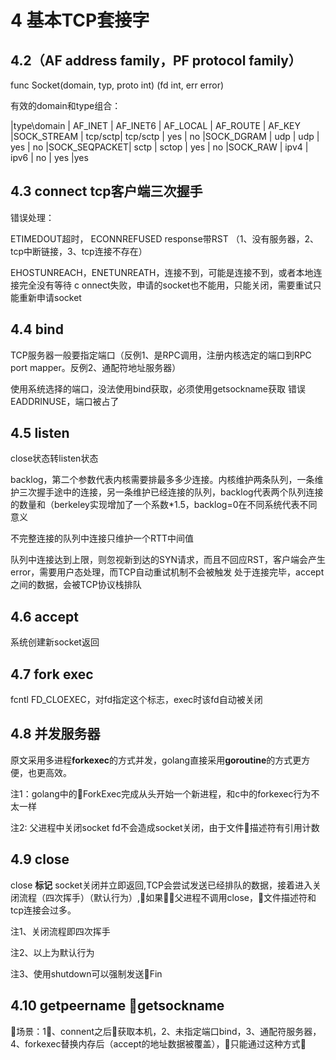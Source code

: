
# 4 基本TCP套接字

## 4.2（AF address family，PF protocol family）

func Socket(domain, typ, proto int) (fd int, err error) 

有效的domain和type组合：

|type\domain  | AF_INET | AF_INET6 | AF_LOCAL | AF_ROUTE | AF_KEY
|SOCK_STREAM  | tcp/sctp| tcp/sctp |	yes	  |    no
|SOCK_DGRAM	  |   udp	|   udp	   |    yes	  |    no
|SOCK_SEQPACKET|	 sctp	|  sctop   |    yes	  |   no
|SOCK_RAW	  |  ipv4   |   ipv6   |     no   |    yes	 |yes

## 4.3 connect tcp客户端三次握手

错误处理：

ETIMEDOUT超时，
ECONNREFUSED response带RST （1、没有服务器，2、tcp中断链接，3、tcp连接不存在）

EHOSTUNREACH，ENETUNREATH，连接不到，可能是连接不到，或者本地连接完全没有等待
c
onnect失败，申请的socket也不能用，只能关闭，需要重试只能重新申请socket

## 4.4 bind

TCP服务器一般要指定端口（反例1、是RPC调用，注册内核选定的端口到RPC port mapper。反例2、通配符地址服务器）

使用系统选择的端口，没法使用bind获取，必须使用getsockname获取
错误EADDRINUSE，端口被占了

## 4.5 listen

close状态转listen状态

backlog，第二个参数代表内核需要排最多多少连接。内核维护两条队列，一条维护三次握手途中的连接，另一条维护已经连接的队列，backlog代表两个队列连接的数量和（berkeley实现增加了一个系数*1.5，backlog=0在不同系统代表不同意义

不完整连接的队列中连接只维护一个RTT中间值

队列中连接达到上限，则忽视新到达的SYN请求，而且不回应RST，客户端会产生error，需要用户态处理，而TCP自动重试机制不会被触发
处于连接完毕，accept之间的数据，会被TCP协议栈排队

## 4.6 accept
系统创建新socket返回

## 4.7 fork exec
fcntl FD_CLOEXEC，对fd指定这个标志，exec时该fd自动被关闭

## 4.8 并发服务器

原文采用多进程**forkexec**的方式并发，golang直接采用**goroutine**的方式更方便，也更高效。

注1：golang中的ForkExec完成从头开始一个新进程，和c中的forkexec行为不太一样

注2: 父进程中关闭socket fd不会造成socket关闭，由于文件描述符有引用计数

## 4.9 close

close **标记** socket关闭并立即返回,TCP会尝试发送已经排队的数据，接着进入关闭流程（四次挥手）（默认行为）,如果父进程不调用close，文件描述符和tcp连接会过多。

注1、关闭流程即四次挥手

注2、以上为默认行为

注3、使用shutdown可以强制发送Fin

## 4.10 getpeername getsockname

场景：1、connent之后获取本机，2、未指定端口bind，3、通配符服务器，4、forkexec替换内存后（accept的地址数据被覆盖），只能通过这种方式